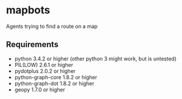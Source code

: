 mapbots
=======

Agents trying to find a route on a map

Requirements
------------
* python 3.4.2 or higher (other python 3 might work, but is untested)
* PIL(LOW) 2.6.1 or higher
* pydotplus 2.0.2 or higher
* python-graph-core 1.8.2 or higher
* python-graph-dot 1.8.2 or higher
* geopy 1.7.0 or higher

